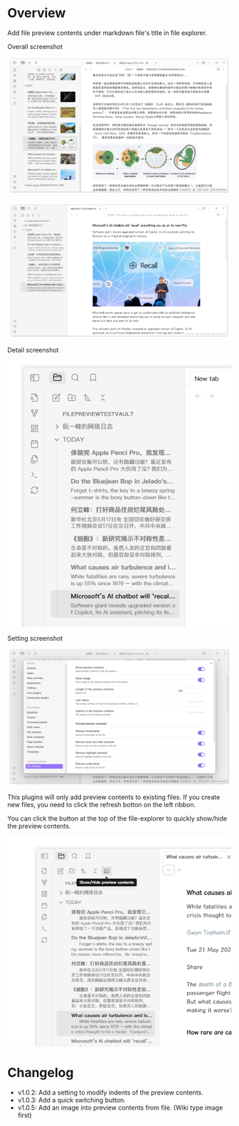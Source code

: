 # Overview

Add file preview contents under markdown file's title in file explorer.

Overall screenshot

![ShowFirstImage](./images/ShowFirstImageInFile.png)

![Overall Screenshot](./images/FilePreviewOverall.png)

Detail screenshot

![Detail Screenshot](./images/FilePreviewDetail.png)

Setting screenshot

![Setting Screenshot](./images/FilePreviewSetting.png)

This plugins will only add preview contents to existing files. If you create new files, you need to click the refresh botton on the left ribbon.

You can click the button at the top of the file-explorer to quickly show/hide the preview contents.

![Button to hide preview](./images/ShowHidePreviewBtn.png)

# Changelog

- v1.0.2: Add a setting to modify indents of the preview contents. 
- v1.0.3: Add a quick switching button.
- v1.0.5: Add an image into preview contents from file. (Wiki type image first)